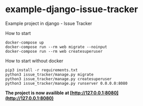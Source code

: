 # example-django-issue-tracker
Example project in django - Issue Tracker


How to start
```
docker-compose up
docker-compose run --rm web migrate --noinput
docker-compose run --rm web createsuperuser
```

How to start without docker
```
pip3 install -r requirements.txt
python3 issue_tracker/manage.py migrate
python3 issue_tracker/manage.py createsuperuser
python3 issue_tracker/manage.py runserver 0.0.0.0:8080
```

**The project is now availible at [http://127.0.0.1:8080](http://127.0.0.1:8080)**
